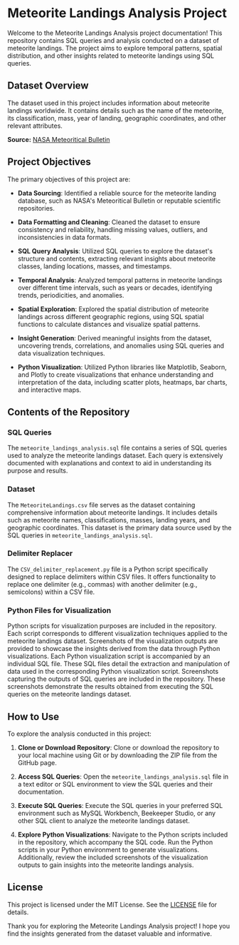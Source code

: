 # Meteorite Landings Analysis Project

Welcome to the Meteorite Landings Analysis project documentation! This repository contains SQL queries and analysis conducted on a dataset of meteorite landings. The project aims to explore temporal patterns, spatial distribution, and other insights related to meteorite landings using SQL queries.

## Dataset Overview
The dataset used in this project includes information about meteorite landings worldwide. It contains details such as the name of the meteorite, its classification, mass, year of landing, geographic coordinates, and other relevant attributes.

**Source:** [NASA Meteoritical Bulletin](https://catalog.data.gov/dataset/meteorite-landings)

## Project Objectives
The primary objectives of this project are:

- **Data Sourcing**: Identified a reliable source for the meteorite landing database, such as NASA's Meteoritical Bulletin or reputable scientific repositories.
  
- **Data Formatting and Cleaning**: Cleaned the dataset to ensure consistency and reliability, handling missing values, outliers, and inconsistencies in data formats.
  
- **SQL Query Analysis**: Utilized SQL queries to explore the dataset's structure and contents, extracting relevant insights about meteorite classes, landing locations, masses, and timestamps.
  
- **Temporal Analysis**: Analyzed temporal patterns in meteorite landings over different time intervals, such as years or decades, identifying trends, periodicities, and anomalies.
  
- **Spatial Exploration**: Explored the spatial distribution of meteorite landings across different geographic regions, using SQL spatial functions to calculate distances and visualize spatial patterns.
  
- **Insight Generation**: Derived meaningful insights from the dataset, uncovering trends, correlations, and anomalies using SQL queries and data visualization techniques.
  
- **Python Visualization**: Utilized Python libraries like Matplotlib, Seaborn, and Plotly to create visualizations that enhance understanding and interpretation of the data, including scatter plots, heatmaps, bar charts, and interactive maps.

## Contents of the Repository

### SQL Queries
The `meteorite_landings_analysis.sql` file contains a series of SQL queries used to analyze the meteorite landings dataset. Each query is extensively documented with explanations and context to aid in understanding its purpose and results.

### Dataset
The `MeteoriteLandings.csv` file serves as the dataset containing comprehensive information about meteorite landings. It includes details such as meteorite names, classifications, masses, landing years, and geographic coordinates. This dataset is the primary data source used by the SQL queries in `meteorite_landings_analysis.sql`.

### Delimiter Replacer
The `CSV_delimiter_replacement.py` file is a Python script specifically designed to replace delimiters within CSV files. It offers functionality to replace one delimiter (e.g., commas) with another delimiter (e.g., semicolons) within a CSV file.

### Python Files for Visualization
Python scripts for visualization purposes are included in the repository. Each script corresponds to different visualization techniques applied to the meteorite landings dataset. Screenshots of the visualization outputs are provided to showcase the insights derived from the data through Python visualizations. Each Python visualization script is accompanied by an individual SQL file. These SQL files detail the extraction and manipulation of data used in the corresponding Python visualization script. Screenshots capturing the outputs of SQL queries are included in the repository. These screenshots demonstrate the results obtained from executing the SQL queries on the meteorite landings dataset.

## How to Use
To explore the analysis conducted in this project:

1. **Clone or Download Repository**: Clone or download the repository to your local machine using Git or by downloading the ZIP file from the GitHub page.

2. **Access SQL Queries**: Open the `meteorite_landings_analysis.sql` file in a text editor or SQL environment to view the SQL queries and their documentation.

3. **Execute SQL Queries**: Execute the SQL queries in your preferred SQL environment such as MySQL Workbench, Beekeeper Studio, or any other SQL client to analyze the meteorite landings dataset.

4. **Explore Python Visualizations**: Navigate to the Python scripts included in the repository, which accompany the SQL code. Run the Python scripts in your Python environment to generate visualizations. Additionally, review the included screenshots of the visualization outputs to gain insights into the meteorite landings analysis.

## License
This project is licensed under the MIT License. See the [LICENSE](https://github.com/pratham-pai/Meteorite-Landing-Analysis/blob/main/LICENSE) file for details.

Thank you for exploring the Meteorite Landings Analysis project! I hope you find the insights generated from the dataset valuable and informative.
